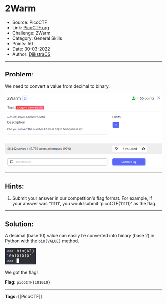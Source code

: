 # 2Warm
* Source: PicoCTF
* Link: [PicoCTF.org](https://picoctf.org/)
* Challenge: 2Warm
* Category: General Skills
* Points: 50
* Date: 30-03-2022
* Author: [DjikstraCS](https://github.com/DjikstraCS)

---
## Problem:
We need to convert a value from decimal to binary.

![](./attachments/Pasted%20image%2020220330161507.png)

---
## Hints:
1. Submit your answer in our competition's flag format. For example, if your answer was '11111', you would submit 'picoCTF{11111}' as the flag.

---

## Solution:
A decimal (base 10) value can easily be converted into binary (base 2) in Python with the `bin(VALUE)` method. 

![](./attachments/Pasted%20image%2020220330163158.png)

We got the flag!

**Flag:** `picoCTF{101010}`

---
**Tags:** [[PicoCTF]]
